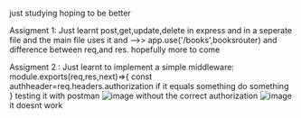 just studying hoping to be better

Assigment 1:
Just learnt post,get,update,delete in express and in a seperate file and the main file uses it and -->> app.use('/books',booksrouter) and difference between req,and res. hopefully more to come 











Assigment 2 :
Just learnt to implement a simple middleware:
module.exports(req,res,next)=>{
const authheader=req.headers.authorization
if it equals something do something
}
testing it with postman ![image](https://github.com/user-attachments/assets/293f725d-683b-4ef3-9eb3-53d201bc3e0a) 
without the correct authorization ![image](https://github.com/user-attachments/assets/d8385a46-6324-4aec-9881-e4883bf0797e)  it doesnt work 

